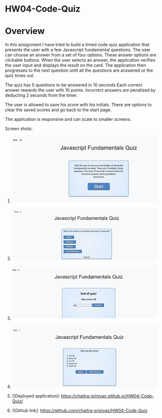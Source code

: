 # HW04-Code-Quiz
# Overview

In this assignment I have tried to build a timed code quiz application that presents the user with a few Javascript fundamental questions. The user can choose an answer from a set of four options. These answer options are clickable buttons. When the user selects an answer, the application verifies the user input and displays the result on the card. The application then progresses to the next question until all the questions are answered or the quiz times out.

The quiz has 5 questions to be answered in 10 seconds.Each correct answer rewards the user with 10 points. Incorrect answers are penalized by deducting 2 seconds from the timer.

The user is allowed to save his score with his initials. There are options to clear the saved scores and go back to the start page.

The application is responsive and can scale to smaller screens.

Screen shots:
1. ![Main page.](./assets/images/startPage.png)
2. ![Verification.](./assets/images/ansVerification.png)
3. ![Results.](./assets/images/saveResults.png)
4. ![List of scores](./assets/images/listOfStoredScores.png)


1. ![Deployed application]: https://chaitra-srinivas.github.io/HW04-Code-Quiz/
2. ![Github link]: https://github.com/chaitra-srinivas/HW04-Code-Quiz
